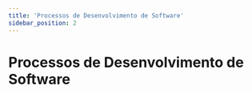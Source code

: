 ```yaml
---
title: 'Processos de Desenvolvimento de Software'
sidebar_position: 2 
---
```


# Processos de Desenvolvimento de Software
